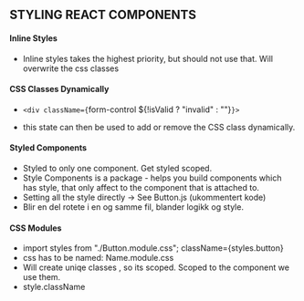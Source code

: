 ## STYLING REACT COMPONENTS

#### Inline Styles

- Inline styles takes the highest priority, but should not use that. Will overwrite the css classes

#### CSS Classes Dynamically

- `<div className={`form-control ${!isValid ? "invalid" : ""}`}>`

- this state can then be used to add or remove the CSS class dynamically.

#### Styled Components

- Styled to only one component. Get styled scoped.
- Style Components is a package - helps you build components which has style, that only affect to the component that is attached to.
- Setting all the style directly -> See Button.js (ukommentert kode)
- Blir en del rotete i en og samme fil, blander logikk og style.

#### CSS Modules

- import styles from "./Button.module.css"; className={styles.button}
- css has to be named: Name.module.css
- Will create uniqe classes , so its scoped. Scoped to the component we use them.
- style.className
